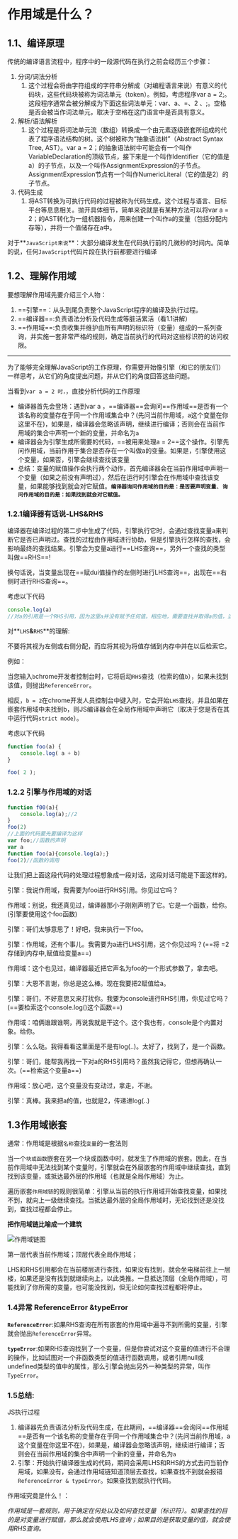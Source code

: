 # 作用域是什么？

## 1.1、编译原理

传统的编译语言流程中，程序中的一段源代码在执行之前会经历三个步骤：

1. 分词/词法分析
   1. 这个过程会将由字符组成的字符串分解成（对编程语言来说）有意义的代码块，这些代码块被称为词法单元（token）。例如，考虑程序var a = 2;。这段程序通常会被分解成为下面这些词法单元：var、a、=、2 、;。空格是否会被当作词法单元，取决于空格在这门语言中是否具有意义。
2. 解析/语法解析
   1. 这个过程是将词法单元流（数组）转换成一个由元素逐级嵌套所组成的代表了程序语法结构的树。这个树被称为“抽象语法树”（Abstract Syntax Tree, AST）。var a = 2；的抽象语法树中可能会有一个叫作VariableDeclaration的顶级节点，接下来是一个叫作Identifier（它的值是a）的子节点，以及一个叫作AssignmentExpression的子节点。AssignmentExpression节点有一个叫作NumericLiteral（它的值是2）的子节点。
3. 代码生成
   1. 将AST转换为可执行代码的过程被称为代码生成。这个过程与语言、目标平台等息息相关。抛开具体细节，简单来说就是有某种方法可以将var a = 2；的AST转化为一组机器指令，用来创建一个叫作a的变量（包括分配内存等），并将一个值储存在a中。

对于**`JavaScript来说`**：大部分编译发生在代码执行前的几微秒的时间内。简单的说，任何`JavaScript`代码片段在执行前都要进行编译

## 1.2、理解作用域

要想理解作用域先要介绍三个人物：

1. ==引擎==：从头到尾负责整个JavaScript程序的编译及执行过程。
2. ==编译器==:负责语法分析及代码生成等脏活累活（看1.1讲解）
3. ==作用域==:负责收集并维护由所有声明的标识符（变量）组成的一系列查询，并实施一套非常严格的规则，确定当前执行的代码对这些标识符的访问权限。

------

为了能够完全理解JavaScript的工作原理，你需要开始像引擎（和它的朋友们）一样思考，从它们的角度提出问题，并从它们的角度回答这些问题。

当看到`var a = 2 时，`，直接分析代码的工作原理

- 编译器首先会登场：遇到var a ，==编译器==会询问==作用域==是否有一个该名称的变量存在于同一个作用域集合中？(先问当前作用域，a这个变量在你这里不在)，如果是，编译器会忽略该声明，继续进行编译；否则会在当前作用域的集合中声明一个新的变量，并命名为`a`
- 编译器会为引擎生成所需要的代码，==被用来处理a = 2==这个操作。引擎先问作用域，当前作用于集合是否存在一个叫做a的变量。如果是，引擎使用这个变量，如果否，引擎会继续查找该变量
- 总结：变量的赋值操作会执行两个动作，首先编译器会在当前作用域中声明一个变量（如果之前没有声明过），然后在运行时引擎会在作用域中查找该变量，如果能够找到就会对它赋值。**`编译器询问作用域的目的是：是否要声明变量`**、**`询问作用域的目的是：如果找到就会对它赋值。`**

### 1.2.1编译器有话说-LHS&RHS

编译器在编译过程的第二步中生成了代码，引擎执行它时，会通过查找变量a来判断它是否已声明过。查找的过程由作用域进行协助，但是引擎执行怎样的查找，会影响最终的查找结果。引擎会为变量a进行==LHS查询==，另外一个查找的类型叫做==RHS==!

换句话说，当变量出现在==赋dui值操作的左侧时进行LHS查询==，出现在==右侧时进行RHS查询==。

考虑以下代码

```js
console.log(a)
//对a的引用是一个RHS引用，因为这里a并没有赋予任何值。相应地，需要查找并取得a的值，这样才能将值传递给console.log(..)
```

对**`LHS`**&**`RHS`**的理解:

不要将其视为左侧或右侧分配，而应将其视为将值存储到内存中并在以后检索它。

例如：

当您输入`b`chrome开发者控制台时，它将启动`RHS`查找（检索的值`b`），如果未找到该值，则抛出`ReferenceError`。

相反，`b = 2`在chrome开发人员控制台中键入时，它会开始`LHS`查找，并且如果在嵌套作用域中未找到b，则JS编译器会在全局作用域中声明它（取决于您是否在其中运行代码`strict mode`）。

考虑以下代码

```js
function foo(a) {
    console.log( a + b)
}

foo( 2 );
```



### 1.2.2 引擎与作用域的对话

```js
function f00(a){
    console.log(a);//2
}
foo(2)
//上面的代码要先要编译为这样
var foo;//函数的声明
var a
function foo(a){console.log(a);}
foo(2)//函数的调用
```

让我们把上面这段代码的处理过程想象成一段对话，这段对话可能是下面这样的。

引擎：我说作用域，我需要为foo进行RHS引用。你见过它吗？

作用域：别说，我还真见过，编译器那小子刚刚声明了它。它是一个函数，给你。(引擎要使用这个foo函数)

引擎：哥们太够意思了！好吧，我来执行一下foo。

引擎：作用域，还有个事儿。我需要为a进行LHS引用，这个你见过吗？(==将 =2存储到内存中,赋值给变量a==)

作用域：这个也见过，编译器最近把它声名为foo的一个形式参数了，拿去吧。

引擎：大恩不言谢，你总是这么棒。现在我要把2赋值给a。

引擎：哥们，不好意思又来打扰你。我要为console进行RHS引用，你见过它吗？(==要检索这个console.log()这个函数==)

作用域：咱俩谁跟谁啊，再说我就是干这个。这个我也有，console是个内置对象。给你。

引擎：么么哒。我得看看这里面是不是有log(..)。太好了，找到了，是一个函数。

引擎：哥们，能帮我再找一下对a的RHS引用吗？虽然我记得它，但想再确认一次。(==检索这个变量a==)

作用域：放心吧，这个变量没有变动过，拿走，不谢。

引擎：真棒。我来把a的值，也就是2，传递进log(..)

## 1.3作用域嵌套

通常：作用域是根据`名称`查找`变量`的一套法则

当一个`块或函数`嵌套在另一个块或函数中时，就发生了作用域的嵌套。因此，在当前作用域中无法找到某个变量时，引擎就会在外层嵌套的作用域中继续查找，直到找到该变量，或抵达最外层的作用域（也就是全局作用域）为止。

遍历嵌套`作用域链`的规则很简单：引擎从当前的执行作用域开始查找变量，如果找不到，就向上一级继续查找。当抵达最外层的全局作用域时，无论找到还是没找到，查找过程都会停止。

**把作用域链比喻成一个建筑**

![作用域链图](./img/作用域链图.jfif)

第一层代表当前作用域；顶层代表全局作用域；

LHS和RHS引用都会在当前楼层进行查找，如果没有找到，就会坐电梯前往上一层楼，如果还是没有找到就继续向上，以此类推。一旦抵达顶层（全局作用域），可能找到了你所需的变量，也可能没找到，但无论如何查找过程都将停止。

### 1.4异常   ReferenceError   &typeError

**`ReferenceError`**:如果RHS查询在所有嵌套的作用域中遍寻不到所需的变量，引擎就会抛出`ReferenceError`异常。

**`typeError`**:如果RHS查询找到了一个变量，但是你尝试对这个变量的值进行不合理的操作，比如试图对一个非函数类型的值进行函数调用，或者引用null或undefined类型的值中的属性，那么引擎会抛出另外一种类型的异常，叫作`TypeError`。

### 1.5总结:

JS执行过程

1. 编译器先负责语法分析及代码生成，在此期间，==编译器==会询问==作用域==是否有一个该名称的变量存在于同一个作用域集合中？(先问当前作用域，a这个变量在你这里不在)，如果是，编译器会忽略该声明，继续进行编译；否则会在当前作用域的集合中声明一个新的变量，并命名为`a`
2. 引擎：开始执行编译器生成的代码，期间会采用LHS和RHS的方式去问当前作用域，如果没有，会通过作用域链知道顶层去查找，如果查找不到就会报错`ReferenceError & typeError`。如果查找到就执行代码。

作用域究竟是什么！：

*作用域是一套规则，用于确定在何处以及如何查找变量（标识符）。如果查找的目的是对变量进行赋值，那么就会使用LHS查询；如果目的是获取变量的值，就会使用RHS查询。*